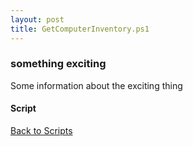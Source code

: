 ```yaml
---
layout: post
title: GetComputerInventory.ps1
---
```


### something exciting

Some information about the exciting thing

#### Script

<script async src="https://gist-it.appspot.com/github.com/BanterBoy/scripts-blog/blob/master/PowerShell/scripts/information/GetComputerInventory.ps1" crossorigin="anonymous"></script>

<a href="/menu/_pages/scripts.html">Back to Scripts</a>
